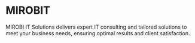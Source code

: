 # MIROBIT
MIROBI IT Solutions delivers expert IT consulting and tailored solutions to meet your business needs, ensuring optimal results and client satisfaction.
